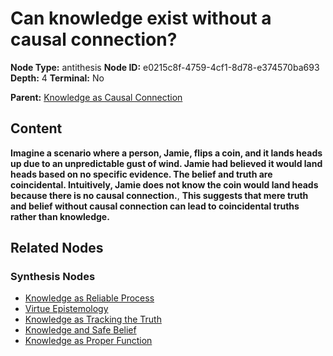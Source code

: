 # Can knowledge exist without a causal connection?

**Node Type:** antithesis
**Node ID:** e0215c8f-4759-4cf1-8d78-e374570ba693
**Depth:** 4
**Terminal:** No

**Parent:** [Knowledge as Causal Connection](knowledge-as-causal-connection-synthesis-95a7cb5d-d335-445e-8fdc-5030b6ce7c51.md)

## Content

**Imagine a scenario where a person, Jamie, flips a coin, and it lands heads up due to an unpredictable gust of wind. Jamie had believed it would land heads based on no specific evidence. The belief and truth are coincidental. Intuitively, Jamie does not know the coin would land heads because there is no causal connection.**, **This suggests that mere truth and belief without causal connection can lead to coincidental truths rather than knowledge.**

## Related Nodes

### Synthesis Nodes

- [Knowledge as Reliable Process](knowledge-as-reliable-process-synthesis-c2c2a7ff-0bca-494e-a3be-fd875ca0bed9.md)
- [Virtue Epistemology](virtue-epistemology-synthesis-6e6f56a8-b7f2-4276-ba9b-708372a58aa4.md)
- [Knowledge as Tracking the Truth](knowledge-as-tracking-the-truth-synthesis-6c751023-29cf-43fa-84f2-de6ecc755760.md)
- [Knowledge and Safe Belief](knowledge-and-safe-belief-synthesis-c3f50def-d25b-44d0-a558-bf892e670b85.md)
- [Knowledge as Proper Function](knowledge-as-proper-function-synthesis-76433f1e-2218-4f1d-9908-454ec4d69b35.md)
